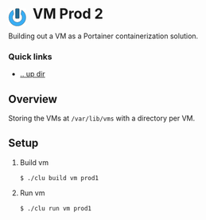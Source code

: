 # VM Prod 2 <img style="margin: 6px 13px 0px 0px" align="left" src="../../art/logo_36x36.png" />

Building out a VM as a Portainer containerization solution.

### Quick links
* [.. up dir](../../README.md)

## Overview
Storing the VMs at `/var/lib/vms` with a directory per VM.

## Setup

1. Build vm
   ```
   $ ./clu build vm prod1
   ```
2. Run vm
   ```
   $ ./clu run vm prod1
   ```

<!-- 
vim: ts=2:sw=2:sts=2
-->
